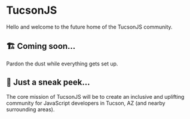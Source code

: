 # TucsonJS
Hello and welcome to the future home of the TucsonJS community.

## 🏗️ Coming soon... 
Pardon the dust while everything gets set up.

## 👀 Just a sneak peek... 
The core mission of TucsonJS will be to create an inclusive and uplifting community for JavaScript developers in Tucson, AZ (and nearby surrounding areas).
